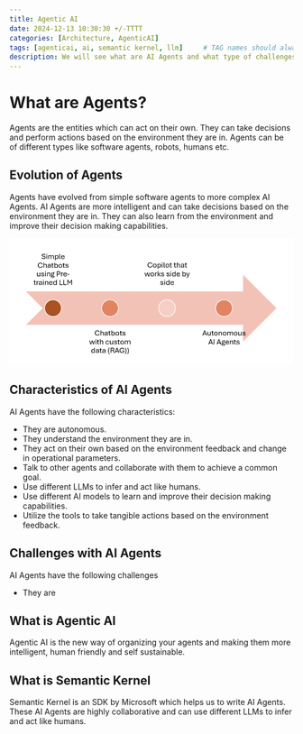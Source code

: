 ```yaml
---
title: Agentic AI
date: 2024-12-13 10:30:30 +/-TTTT
categories: [Architecture, AgenticAI]
tags: [agenticai, ai, semantic kernel, llm]     # TAG names should always be lowercase
description: We will see what are AI Agents and what type of challenges it solves.
---
```


# What are Agents?
Agents are the entities which can act on their own. They can take decisions and perform actions based on the environment they are in. Agents can be of different types like software agents, robots, humans etc.

## Evolution of Agents
Agents have evolved from simple software agents to more complex AI Agents. AI Agents are more intelligent and can take decisions based on the environment they are in. They can also learn from the environment and improve their decision making capabilities.

![Monolith Architecture](/assets/images/posts/2024-12-13/evolution.png)


## Characteristics of AI Agents
AI Agents have the following characteristics:
- They are autonomous.
- They understand the environment they are in.
- They act on their own based on the environment feedback and change in operational parameters.
- Talk to other agents and collaborate with them to achieve a common goal.
- Use different LLMs to infer and act like humans.
- Use different AI models to learn and improve their decision making capabilities.
- Utilize the tools to take tangible actions based on the environment feedback.


## Challenges with AI Agents
AI Agents have the following challenges
- They are 
## What is Agentic AI
Agentic AI is the new way of organizing your agents and making them more intelligent, human friendly and self sustainable.

## What is Semantic Kernel
Semantic Kernel is an SDK by Microsoft which helps us to write AI Agents. These AI Agents are highly collaborative and can use different LLMs to infer and act like humans.
